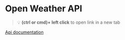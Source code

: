 # Open Weather API 


> :bulb: **(ctrl or cmd)+ left click** to open link in a new tab 

[Api documentation](https://open-meteo.com/en/docs#api-documentation)